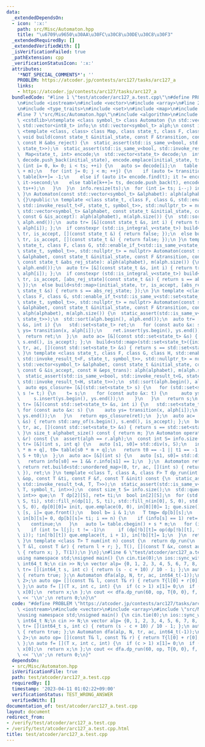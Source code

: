```yaml
---
data:
  _extendedDependsOn:
  - icon: ':x:'
    path: src/Misc/Automaton.hpp
    title: "\u6709\u9650\u30AA\u30FC\u30C8\u30DE\u30C8\u30F3"
  _extendedRequiredBy: []
  _extendedVerifiedWith: []
  _isVerificationFailed: true
  _pathExtension: cpp
  _verificationStatusIcon: ':x:'
  attributes:
    '*NOT_SPECIAL_COMMENTS*': ''
    PROBLEM: https://atcoder.jp/contests/arc127/tasks/arc127_a
    links:
    - https://atcoder.jp/contests/arc127/tasks/arc127_a
  bundledCode: "#line 1 \"test/atcoder/arc127_a.test.cpp\"\n#define PROBLEM \"https://atcoder.jp/contests/arc127/tasks/arc127_a\"\
    \n#include <iostream>\n#include <vector>\n#include <array>\n#line 2 \"src/Misc/Automaton.hpp\"\
    \n#include <type_traits>\n#include <set>\n#include <map>\n#include <unordered_map>\n\
    #line 7 \"src/Misc/Automaton.hpp\"\n#include <algorithm>\n#include <queue>\n#include\
    \ <cstdlib>\ntemplate <class symbol_t> class Automaton {\n std::vector<int> table;\n\
    \ std::vector<int8_t> info;\n std::vector<symbol_t> alph;\n const int m;\n template\
    \ <template <class, class> class Map, class state_t, class F, class G, class H>\
    \ void build(const state_t &initial_state, const F &transition, const G &is_accept,\
    \ const H &abs_reject) {\n  static_assert(std::is_same_v<bool, std::invoke_result_t<G,\
    \ state_t>>);\n  static_assert(std::is_same_v<bool, std::invoke_result_t<H, state_t>>);\n\
    \  Map<state_t, int> encode;\n  std::vector<state_t> decode;\n  int ts= 0;\n \
    \ decode.push_back(initial_state), encode.emplace(initial_state, ts++);\n  for\
    \ (int i= 0, k= 0; i < ts; ++i) {\n   auto s= decode[i];\n   table.resize(table.size()\
    \ + m);\n   for (int j= 0; j < m; ++j) {\n    if (auto t= transition(s, j); abs_reject(t))\
    \ table[k++]= -1;\n    else if (auto it= encode.find(t); it != encode.end()) table[k++]=\
    \ it->second;\n    else table[k++]= ts, decode.push_back(t), encode.emplace(t,\
    \ ts++);\n   }\n  }\n  info.resize(ts);\n  for (int i= ts; i--;) info[i]= is_accept(decode[i]);\n\
    \ }\n Automaton(const std::vector<symbol_t> &alphabet): alph(alphabet), m(alph.size())\
    \ {}\npublic:\n template <class state_t, class F, class G, std::enable_if_t<std::is_same_v<state_t,\
    \ std::invoke_result_t<F, state_t, symbol_t>>, std::nullptr_t> = nullptr> Automaton(const\
    \ std::vector<symbol_t> &alphabet, const state_t &initial_state, const F &transition,\
    \ const G &is_accept): alph(alphabet), m(alph.size()) {\n  std::sort(alph.begin(),\
    \ alph.end());\n  auto tr= [&](const state_t &s, int i) { return transition(s,\
    \ alph[i]); };\n  if constexpr (std::is_integral_v<state_t>) build<std::unordered_map>(initial_state,\
    \ tr, is_accept, [](const state_t &) { return false; });\n  else build<std::map>(initial_state,\
    \ tr, is_accept, [](const state_t &) { return false; });\n }\n template <class\
    \ state_t, class F, class G, std::enable_if_t<std::is_same_v<state_t, std::invoke_result_t<F,\
    \ state_t, symbol_t>>, std::nullptr_t> = nullptr> Automaton(const std::vector<symbol_t>\
    \ &alphabet, const state_t &initial_state, const F &transition, const G &is_accept,\
    \ const state_t &abs_rej_state): alph(alphabet), m(alph.size()) {\n  std::sort(alph.begin(),\
    \ alph.end());\n  auto tr= [&](const state_t &s, int i) { return transition(s,\
    \ alph[i]); };\n  if constexpr (std::is_integral_v<state_t>) build<std::unordered_map>(initial_state,\
    \ tr, is_accept, [abs_rej_state](const state_t &s) { return s == abs_rej_state;\
    \ });\n  else build<std::map>(initial_state, tr, is_accept, [abs_rej_state](const\
    \ state_t &s) { return s == abs_rej_state; });\n }\n template <class state_t,\
    \ class F, class G, std::enable_if_t<std::is_same_v<std::set<state_t>, std::invoke_result_t<F,\
    \ state_t, symbol_t>>, std::nullptr_t> = nullptr> Automaton(const std::vector<symbol_t>\
    \ &alphabet, const state_t &initial_state, const F &transition, const G &is_accept):\
    \ alph(alphabet), m(alph.size()) {\n  static_assert(std::is_same_v<bool, std::invoke_result_t<G,\
    \ state_t>>);\n  std::sort(alph.begin(), alph.end());\n  auto tr= [&](const std::set<state_t>\
    \ &s, int i) {\n   std::set<state_t> ret;\n   for (const auto &x: s) {\n    auto\
    \ ys= transition(x, alph[i]);\n    ret.insert(ys.begin(), ys.end());\n   }\n \
    \  return ret;\n  };\n  auto ac= [&](const std::set<state_t> &s) { return std::any_of(s.begin(),\
    \ s.end(), is_accept); };\n  build<std::map>(std::set<state_t>({initial_state}),\
    \ tr, ac, [](const std::set<state_t> &s) { return s == std::set<state_t>(); });\n\
    \ }\n template <class state_t, class F, class G, class H, std::enable_if_t<std::is_same_v<std::set<state_t>,\
    \ std::invoke_result_t<F, state_t, symbol_t>>, std::nullptr_t> = nullptr> Automaton(const\
    \ std::vector<symbol_t> &alphabet, const state_t &initial_state, const F &transition,\
    \ const G &is_accept, const H &eps_trans): alph(alphabet), m(alph.size()) {\n\
    \  static_assert(std::is_same_v<bool, std::invoke_result_t<G, state_t>>);\n  static_assert(std::is_same_v<std::set<state_t>,\
    \ std::invoke_result_t<H, state_t>>);\n  std::sort(alph.begin(), alph.end());\n\
    \  auto eps_closure= [&](std::set<state_t> s) {\n   for (std::set<state_t> t;\
    \ s != t;) {\n    t= s;\n    for (const auto &x: t) {\n     auto ys= eps_trans(x);\n\
    \     s.insert(ys.begin(), ys.end());\n    }\n   }\n   return s;\n  };\n  auto\
    \ tr= [&](const std::set<state_t> &s, int i) {\n   std::set<state_t> ret;\n  \
    \ for (const auto &x: s) {\n    auto ys= transition(x, alph[i]);\n    ret.insert(ys.begin(),\
    \ ys.end());\n   }\n   return eps_closure(ret);\n  };\n  auto ac= [&](const std::set<state_t>\
    \ &s) { return std::any_of(s.begin(), s.end(), is_accept); };\n  build<std::map>(eps_closure({initial_state}),\
    \ tr, ac, [](const std::set<state_t> &s) { return s == std::set<state_t>(); });\n\
    \ }\n size_t alphabet_size() const { return m; }\n Automaton operator&(const Automaton\
    \ &r) const {\n  assert(alph == r.alph);\n  const int S= info.size();\n  auto\
    \ tr= [&](int s, int q) {\n   auto [s1, s0]= std::div(s, S);\n   int t1= r.table[s1\
    \ * m + q], t0= table[s0 * m + q];\n   return t0 == -1 || t1 == -1 ? -1 : t1 *\
    \ S + t0;\n  };\n  auto ac= [&](int s) {\n   auto [s1, s0]= std::div(s, S);\n\
    \   return info[s0] == 1 && r.info[s1] == 1;\n  };\n  Automaton ret(alph);\n \
    \ return ret.build<std::unordered_map>(0, tr, ac, [](int s) { return s == -1;\
    \ }), ret;\n }\n template <class T, class A, class F> T dp_run(int n, const A\
    \ &op, const T &ti, const F &f, const T &init) const {\n  static_assert(std::is_same_v<T,\
    \ std::invoke_result_t<A, T, T>>);\n  static_assert(std::is_same_v<T, std::invoke_result_t<F,\
    \ T, symbol_t, int>>);\n  const size_t S= info.size();\n  std::queue<std::pair<int,\
    \ int>> que;\n  T dp[2][S], ret= ti;\n  bool in[2][S];\n  for (std::fill_n(dp[0],\
    \ S, ti), std::fill_n(dp[1], S, ti), std::fill_n(in[0], S, 0), std::fill_n(in[1],\
    \ S, 0), dp[0][0]= init, que.emplace(0, 0), in[0][0]= 1; que.size();) {\n   auto\
    \ [s, i]= que.front();\n   bool b= i & 1;\n   T tmp= dp[b][s];\n   if (que.pop(),\
    \ in[b][s]= 0, dp[b][s]= ti; i == n) {\n    if (info[s] == 1) ret= op(ret, tmp);\n\
    \    continue;\n   }\n   auto l= table.cbegin() + s * m;\n   for (int j= m; j--;)\n\
    \    if (int t= l[j]; t != -1)\n     if (dp[!b][t]= op(dp[!b][t], f(tmp, alph[j],\
    \ i)); !in[!b][t]) que.emplace(t, i + 1), in[!b][t]= 1;\n  }\n  return ret;\n\
    \ }\n template <class T> T num(int n) const {\n  return dp_run(\n      n, [](const\
    \ T &l, const T &r) { return l + r; }, T(), [](const T &x, const auto &, auto)\
    \ { return x; }, T(1));\n }\n};\n#line 6 \"test/atcoder/arc127_a.test.cpp\"\n\
    using namespace std;\nsigned main() {\n cin.tie(0);\n ios::sync_with_stdio(false);\n\
    \ int64_t N;\n cin >> N;\n vector alp= {0, 1, 2, 3, 4, 5, 6, 7, 8, 9};\n auto\
    \ tr= [](int64_t s, int c) { return (s - c + 10) / 10 - 1; };\n auto ac= [](int64_t)\
    \ { return true; };\n Automaton dfa(alp, N, tr, ac, int64_t(-1));\n using T= array<int64_t,\
    \ 2>;\n auto op= [](const T& l, const T& r) { return T{l[0] + r[0], l[1] + r[1]};\
    \ };\n auto f= [](T x, int c, int) {\n  if (c > 1) x[1]= 0;\n  if (c == 1) x[1]+=\
    \ x[0];\n  return x;\n };\n cout << dfa.dp_run(60, op, T{0, 0}, f, T{1, 0})[1]\
    \ << '\\n';\n return 0;\n}\n"
  code: "#define PROBLEM \"https://atcoder.jp/contests/arc127/tasks/arc127_a\"\n#include\
    \ <iostream>\n#include <vector>\n#include <array>\n#include \"src/Misc/Automaton.hpp\"\
    \nusing namespace std;\nsigned main() {\n cin.tie(0);\n ios::sync_with_stdio(false);\n\
    \ int64_t N;\n cin >> N;\n vector alp= {0, 1, 2, 3, 4, 5, 6, 7, 8, 9};\n auto\
    \ tr= [](int64_t s, int c) { return (s - c + 10) / 10 - 1; };\n auto ac= [](int64_t)\
    \ { return true; };\n Automaton dfa(alp, N, tr, ac, int64_t(-1));\n using T= array<int64_t,\
    \ 2>;\n auto op= [](const T& l, const T& r) { return T{l[0] + r[0], l[1] + r[1]};\
    \ };\n auto f= [](T x, int c, int) {\n  if (c > 1) x[1]= 0;\n  if (c == 1) x[1]+=\
    \ x[0];\n  return x;\n };\n cout << dfa.dp_run(60, op, T{0, 0}, f, T{1, 0})[1]\
    \ << '\\n';\n return 0;\n}"
  dependsOn:
  - src/Misc/Automaton.hpp
  isVerificationFile: true
  path: test/atcoder/arc127_a.test.cpp
  requiredBy: []
  timestamp: '2023-04-11 01:02:22+09:00'
  verificationStatus: TEST_WRONG_ANSWER
  verifiedWith: []
documentation_of: test/atcoder/arc127_a.test.cpp
layout: document
redirect_from:
- /verify/test/atcoder/arc127_a.test.cpp
- /verify/test/atcoder/arc127_a.test.cpp.html
title: test/atcoder/arc127_a.test.cpp
---
```

